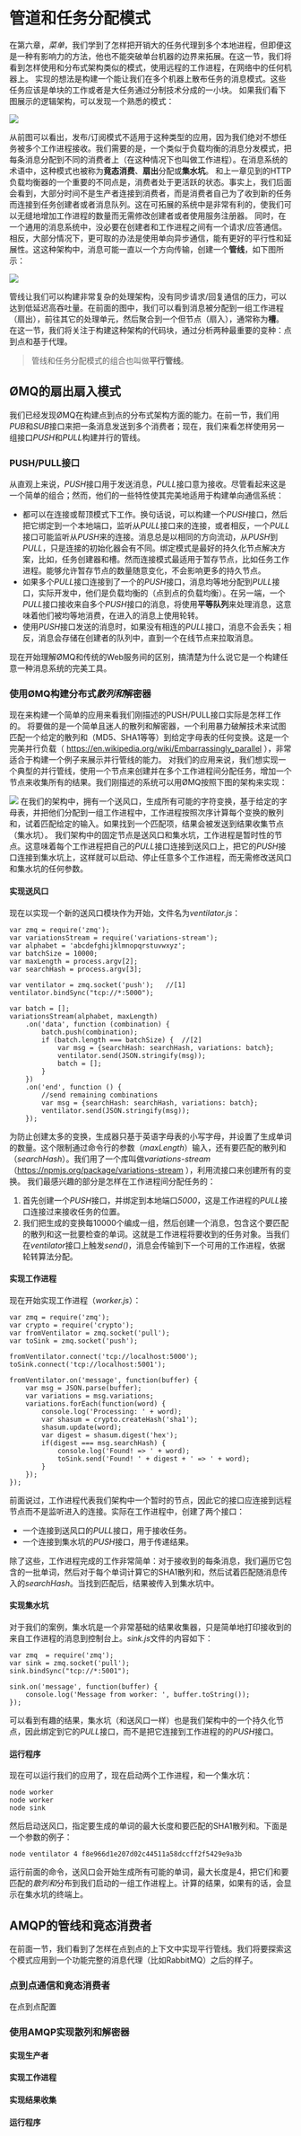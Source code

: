 # 管道和任务分配模式
在第六章，*菜单*，我们学到了怎样把开销大的任务代理到多个本地进程，但即便这是一种有影响力的方法，他也不能突破单台机器的边界来拓展。在这一节，我们将看到怎样使用和分布式架构类似的模式，使用远程的工作进程，在网络中的任何机器上。
实现的想法是构建一个能让我们在多个机器上散布任务的消息模式。这些任务应该是单块的工作或者是大任务通过分制技术分成的一小块。
如果我们看下图展示的逻辑架构，可以发现一个熟悉的模式：

![](../images/task_distribution.png)

从前图可以看出，发布/订阅模式不适用于这种类型的应用，因为我们绝对不想任务被多个工作进程接收。我们需要的是，一个类似于负载均衡的消息分发模式，把每条消息分配到不同的消费者上（在这种情况下也叫做工作进程）。在消息系统的术语中，这种模式也被称为**竟态消费**、**扇出**分配或**集水坑**。
和上一章见到的HTTP负载均衡器的一个重要的不同点是，消费者处于更活跃的状态。事实上，我们后面会看到，大部分时间不是生产者连接到消费者，而是消费者自己为了收到新的任务而连接到任务创建者或者消息队列。这在可拓展的系统中是非常有利的，使我们可以无缝地增加工作进程的数量而无需修改创建者或者使用服务注册器。
同时，在一个通用的消息系统中，没必要在创建者和工作进程之间有一个请求/应答通信。相反，大部分情况下，更可取的办法是使用单向异步通信，能有更好的平行性和延展性。这这种架构中，消息可能一直以一个方向传输，创建一个**管线**，如下图所示：

![](../images/pipeline_fanin_fanout.png)

管线让我们可以构建非常复杂的处理架构，没有同步请求/回复通信的压力，可以达到低延迟高吞吐量。在前面的图中，我们可以看到消息被分配到一组工作进程（扇出），前往其它的处理单元，然后聚合到一个但节点（扇入），通常称为**槽**。
在这一节，我们将关注于构建这种架构的代码块，通过分析两种最重要的变种：点到点和基于代理。

> 管线和任务分配模式的组合也叫做**平行管线**。

## ØMQ的扇出扇入模式
我们已经发现ØMQ在构建点到点的分布式架构方面的能力。在前一节，我们用*PUB*和*SUB*接口来把一条消息发送到多个消费者；现在，我们来看怎样使用另一组接口*PUSH*和*PULL*构建并行的管线。
### PUSH/PULL接口
从直观上来说，*PUSH*接口用于发送消息，*PULL*接口意为接收。尽管看起来这是一个简单的组合；然而，他们的一些特性使其完美地适用于构建单向通信系统：

* 都可以在连接或帮顶模式下工作。换句话说，可以构建一个*PUSH*接口，然后把它绑定到一个本地端口，监听从*PULL*接口来的连接，或者相反，一个*PULL*接口可能监听从*PUSH*来的连接。消息总是以相同的方向流动，从*PUSH*到*PULL*，只是连接的初始化器会有不同。绑定模式是最好的持久化节点解决方案，比如，任务创建器和槽。然而连接模式最适用于暂存节点，比如任务工作进程。能够允许暂存节点的数量随意变化，不会影响更多的持久节点。
* 如果多个*PULL*接口连接到了一个的*PUSH*接口，消息均等地分配到*PULL*接口，实际开发中，他们是负载均衡的（点到点的负载均衡）。在另一端，一个*PULL*接口接收来自多个*PUSH*接口的消息，将使用**平等队列**来处理消息，这意味着他们被均等地消费，在进入的消息上使用轮转。
* 使用*PUSH*接口发送的消息时，如果没有相连的*PULL*接口，消息不会丢失；相反，消息会存储在创建者的队列中，直到一个在线节点来拉取消息。

现在开始理解ØMQ和传统的Web服务间的区别，搞清楚为什么说它是一个构建任意一种消息系统的完美工具。
### 使用ØMQ构建分布式*散列和*解密器
现在来构建一个简单的应用来看我们刚描述的PUSH/PULL接口实际是怎样工作的。
将要做的是一个简单且迷人的散列和解密器，一个利用暴力破解技术来试图匹配一个给定的散列和（MD5、SHA1等等）到给定字母表的任何变换。这是一个完美并行负载（ https://en.wikipedia.org/wiki/Embarrassingly_parallel ），非常适合于构建一个例子来展示并行管线的能力。
对我们的应用来说，我们想实现一个典型的并行管线，使用一个节点来创建并在多个工作进程间分配任务，增加一个节点来收集所有的结果。我们刚描述的系统可以用ØMQ按照下图的架构来实现：

![](../images/message_hashsum.png)
在我们的架构中，拥有一个送风口，生成所有可能的字符变换，基于给定的字母表，并把他们分配到一组工作进程中，工作进程按照次序计算每个变换的散列和，试着匹配给定的输入。如果找到一个匹配项，结果会被发送到结果收集节点（集水坑）。
我们架构中的固定节点是送风口和集水坑，工作进程是暂时性的节点。这意味着每个工作进程把自己的*PULL*接口连接到送风口上，把它的*PUSH*接口连接到集水坑上，这样就可以启动、停止任意多个工作进程，而无需修改送风口和集水坑的任何参数。

#### 实现送风口
现在以实现一个新的送风口模块作为开始，文件名为*ventilator.js*：

```
var zmq = require('zmq');
var variationsStream = require('variations-stream');
var alphabet = 'abcdefghijklmnopqrstuvwxyz';
var batchSize = 10000;
var maxLength = process.argv[2];
var searchHash = process.argv[3];

var ventilator = zmq.socket('push');   //[1]
ventilator.bindSync("tcp://*:5000");

var batch = [];
variationsStream(alphabet, maxLength)
    .on('data', function (combination) {
        batch.push(combination);
        if (batch.length === batchSize) {  //[2]
            var msg = {searchHash: searchHash, variations: batch};
            ventilator.send(JSON.stringify(msg));
            batch = [];
        }
    })
    .on('end', function () {
        //send remaining combinations
        var msg = {searchHash: searchHash, variations: batch};
        ventilator.send(JSON.stringify(msg));
    });
```
为防止创建太多的变换，生成器只基于英语字母表的小写字母，并设置了生成单词的数量。这个限制通过命令行的参数（*maxLength*）输入，还有要匹配的散列和（*searchHash*）。我们用了一个库叫做*variations-stream*（https://npmjs.org/package/variations-stream ），利用流接口来创建所有的变换。
我们最感兴趣的部分是怎样在工作进程间分配任务的：

1. 首先创建一个*PUSH*接口，并绑定到本地端口*5000*，这是工作进程的*PULL*接口连接过来接收任务的位置。
2. 我们把生成的变换每10000个编成一组，然后创建一个消息，包含这个要匹配的散列和这一批要检查的单词。这就是工作进程将要收到的任务对象。当我们在*ventilator*接口上触发*send()*，消息会传输到下一个可用的工作进程，依据轮转算法分配。


#### 实现工作进程
现在开始实现工作进程（*worker.js*）：

```
var zmq = require('zmq');
var crypto = require('crypto');
var fromVentilator = zmq.socket('pull');
var toSink = zmq.socket('push');

fromVentilator.connect('tcp://localhost:5000');
toSink.connect('tcp://localhost:5001');

fromVentilator.on('message', function(buffer) {
    var msg = JSON.parse(buffer);
    var variations = msg.variations;
    variations.forEach(function(word) {
        console.log('Processing: ' + word);
        var shasum = crypto.createHash('sha1');
        shasum.update(word);
        var digest = shasum.digest('hex');
        if(digest === msg.searchHash) {
            console.log('Found! => ' + word);
            toSink.send('Found! ' + digest + ' => ' + word);
        }
    });
});
```
前面说过，工作进程代表我们架构中一个暂时的节点，因此它的接口应连接到远程节点而不是监听进入的连接。实际在工作进程中，创建了两个接口：

* 一个连接到送风口的*PULL*接口，用于接收任务。
* 一个连接到集水坑的*PUSH*接口，用于传递结果。

除了这些，工作进程完成的工作非常简单：对于接收到的每条消息，我们遍历它包含的一批单词，然后对于每个单词计算它的SHA1散列和，然后试着匹配随消息传入的*searchHash*。当找到匹配后，结果被传入到集水坑中。
#### 实现集水坑
对于我们的案例，集水坑是一个非常基础的结果收集器，只是简单地打印接收到的来自工作进程的消息到控制台上。*sink.js*文件的内容如下：

```
var zmq  = require('zmq');
var sink = zmq.socket('pull');
sink.bindSync("tcp://*:5001");

sink.on('message', function(buffer) {
    console.log('Message from worker: ', buffer.toString());
});
```
可以看到有趣的结果，集水坑（和送风口一样）也是我们架构中的一个持久化节点，因此绑定到它的*PULL*接口，而不是把它连接到工作进程的的*PUSH*接口。

#### 运行程序
现在可以运行我们的应用了，现在启动两个工作进程，和一个集水坑：

```
node worker
node worker
node sink
```
然后启动送风口，指定要生成的单词的最大长度和要匹配的SHA1散列和。下面是一个参数的例子：

```
node ventilator 4 f8e966d1e207d02c44511a58dccff2f5429e9a3b
```
运行前面的命令，送风口会开始生成所有可能的单词，最大长度是4，把它们和要匹配的*散列和*分布到我们启动的一组工作进程上。计算的结果，如果有的话，会显示在集水坑的终端上。
## AMQP的管线和竟态消费者
在前面一节，我们看到了怎样在点到点的上下文中实现平行管线。我们将要探索这个模式应用到一个功能完整的消息代理（比如RabbitMQ）之后的样子。
### 点到点通信和竟态消费者
在点到点配置
### 使用AMQP实现散列和解密器

#### 实现生产者
#### 实现工作进程
#### 实现结果收集
#### 运行程序


